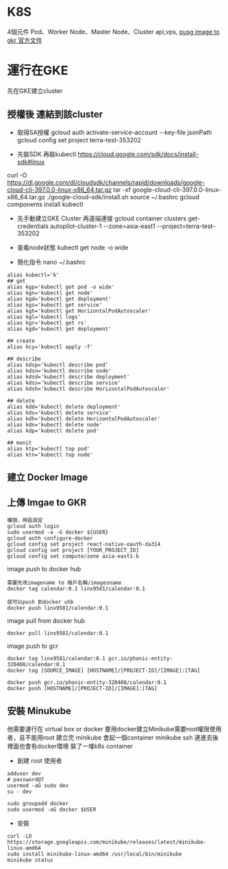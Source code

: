 # K8S
4個元件
Pod、Worker Node、Master Node、Cluster
api,vps,
[pusg image to gkr 官方文件](https://cloud.google.com/container-registry/docs/pushing-and-pulling)

# 運行在GKE
先在GKE建立cluster
## 授權後 連結到該cluster

* 取得SA授權
gcloud auth activate-service-account --key-file jsonPath
gcloud config set project terra-test-353202

* 先裝SDK 再裝kubectl
https://cloud.google.com/sdk/docs/install-sdk#linux

curl -O https://dl.google.com/dl/cloudsdk/channels/rapid/downloads/google-cloud-cli-397.0.0-linux-x86_64.tar.gz
tar -xf google-cloud-cli-397.0.0-linux-x86_64.tar.gz
./google-cloud-sdk/install.sh
source ~/.bashrc
gcloud components install kubectl

* 先手動建立GKE Cluster 再遠端連接
gcloud container clusters get-credentials autopilot-cluster-1 --zone=asia-east1 --project=terra-test-353202

* 查看node狀態
kubectl get node -o wide 

* 簡化指令
nano ~/.bashrc

```
alias kubectl='k'
## get
alias kgp='kubectl get pod -o wide'
alias kgn='kubectl get node'
alias kgd='kubectl get deployment'
alias kgs='kubectl get service'
alias kgh='kubectl get HorizontalPodAutoscaler'
alias kgl='kubectl logs'
alias kgr='kubectl get rs'
alias kgd='kubectl get deployment'

## create
alias kcy='kubectl apply -f'

## describe
alias kdsp='kubectl describe pod'
alias kdsn='kubectl describe node'
alias kdsd='kubectl describe deployment'
alias kdss='kubectl describe service'
alias kdsh='kubectl describe HorizontalPodAutoscaler'

## delete
alias kdd='kubectl delete deployment'
alias kds='kubectl delete service'
alias kdh='kubectl delete HorizontalPodAutoscaler'
alias kdn='kubectl delete node'
alias kdp='kubectl delete pod'

## monit
alias ktp='kubectl top pod'
alias ktn='kubectl top node'
```



## 建立 Docker Image

## 上傳 Imgae to GKR
```
權限、時區設定
gcloud auth login
sudo usermod -a -G docker ${USER}
gcloud auth configure-docker
gcloud config set project react-native-oauth-da314
gcloud config set project [YOUR_PROJECT_ID]
gcloud config set compute/zone asia-east1-b
```

image push to docker hub
```
需要先改imagename to 帳戶名稱/imagesname
docker tag calendar:0.1 linx9581/calendar:0.1

就可以push 到docker uhb
docker push linx9581/calendar:0.1
```
image pull from docker hub
```
docker pull linx9581/calendar:0.1
```

image push to gcr
```
docker tag linx9581/calendar:0.1 gcr.io/phonic-entity-320408/calendar:0.1
docker tag [SOURCE_IMAGE] [HOSTNAME]/[PROJECT-ID]/[IMAGE]:[TAG]

docker push gcr.io/phonic-entity-320408/calendar:0.1
docker push [HOSTNAME]/[PROJECT-ID]/[IMAGE]:[TAG]
```

## 安裝 Minukube
他需要運行在 virtual box or docker
要用docker建立Minikube需要root權限使用者，且不能用root
建立完 minikube 會起一個container
minikube ssh 連進去後裡面也會有docker環境 裝了一堆k8s container
* 創建 root 使用者
```
adduser dev
# password@7
usermod -aG sudo dev
su - dev

sudo groupadd docker
sudo usermod -aG docker $USER
```
* 安裝
```
curl -LO https://storage.googleapis.com/minikube/releases/latest/minikube-linux-amd64
sudo install minikube-linux-amd64 /usr/local/bin/minikube
minikube status
```